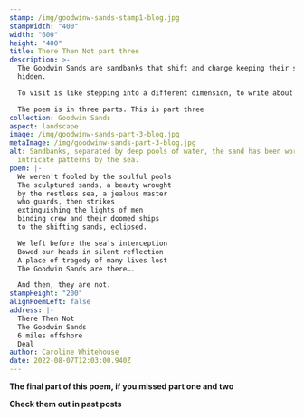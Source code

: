 ```yaml
---
stamp: /img/goodwinw-sands-stamp1-blog.jpg
stampWidth: "400"
width: "600"
height: "400"
title: There Then Not part three
description: >-
  The Goodwin Sands are sandbanks that shift and change keeping their secrets
  hidden. 

  To visit is like stepping into a different dimension, to write about them demanded so much more than a few lines. 

  The poem is in three parts. This is part three
collection: Goodwin Sands
aspect: landscape
image: /img/goodwinw-sands-part-3-blog.jpg
metaImage: /img/goodwinw-sands-part-3-blog.jpg
alt: Sandbanks, separated by deep pools of water, the sand has been worked into
  intricate patterns by the sea.
poem: |-
  We weren't fooled by the soulful pools
  The sculptured sands, a beauty wrought 
  by the restless sea, a jealous master 
  who guards, then strikes 
  extinguishing the lights of men
  binding crew and their doomed ships
  to the shifting sands, eclipsed.

  We left before the sea’s interception
  Bowed our heads in silent reflection
  A place of tragedy of many lives lost
  The Goodwin Sands are there….

  And then, they are not.
stampHeight: "200"
alignPoemLeft: false
address: |-
  There Then Not
  The Goodwin Sands
  6 miles offshore 
  Deal
author: Caroline Whitehouse
date: 2022-08-07T12:03:00.940Z
---
```

**The final part of this poem, if you missed part one and two**

**Check them out in past posts**
